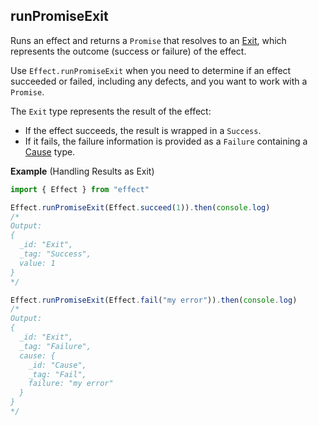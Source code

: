 ## runPromiseExit

Runs an effect and returns a `Promise` that resolves to an [Exit](/docs/data-types/exit/), which
represents the outcome (success or failure) of the effect.

Use `Effect.runPromiseExit` when you need to determine if an effect succeeded
or failed, including any defects, and you want to work with a `Promise`.

The `Exit` type represents the result of the effect:

- If the effect succeeds, the result is wrapped in a `Success`.
- If it fails, the failure information is provided as a `Failure` containing
  a [Cause](/docs/data-types/cause/) type.

**Example** (Handling Results as Exit)

```ts twoslash
import { Effect } from "effect"

Effect.runPromiseExit(Effect.succeed(1)).then(console.log)
/*
Output:
{
  _id: "Exit",
  _tag: "Success",
  value: 1
}
*/

Effect.runPromiseExit(Effect.fail("my error")).then(console.log)
/*
Output:
{
  _id: "Exit",
  _tag: "Failure",
  cause: {
    _id: "Cause",
    _tag: "Fail",
    failure: "my error"
  }
}
*/
```
